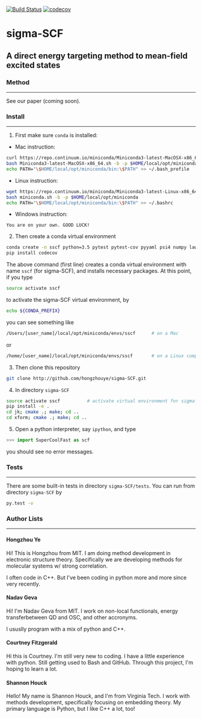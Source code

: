 [![Build Status](https://travis-ci.org/hongzhouye/sigma-SCF.svg?branch=master)](https://travis-ci.org/hongzhouye/sigma-SCF)
[![codecov](https://codecov.io/gh/hongzhouye/sigma-SCF/branch/master/graph/badge.svg)](https://codecov.io/gh/hongzhouye/sigma-SCF)


# sigma-SCF
A direct energy targeting method to mean-field excited states
---

### Method
----

See our paper (coming soon).

### Install
----

1. First make sure `conda` is installed:
  * Mac instruction:
  ```bash
  curl https://repo.continuum.io/miniconda/Miniconda3-latest-MacOSX-x86_64.sh -O
  bash Miniconda3-latest-MacOSX-x86_64.sh -b -p $HOME/local/opt/miniconda
  echo PATH="\$HOME/local/opt/miniconda/bin:\$PATH" >> ~/.bash_profile
  ```
  * Linux instruction:
  ```bash
  wget https://repo.continuum.io/miniconda/Miniconda3-latest-Linux-x86_64.sh -O miniconda.sh
  bash miniconda.sh -b -p $HOME/local/opt/miniconda
  echo PATH="\$HOME/local/opt/miniconda/bin:\$PATH" >> ~/.bashrc
  ```
  * Windows instruction:
  ```
  You are on your own. GOOD LUCK!
  ```
2. Then create a conda virtual environment
  ```bash
  conda create -n sscf python=3.5 pytest pytest-cov pyyaml psi4 numpy lawrap gnu cmake scipy numexpr mkl-include gcc-5-mp -c intel -c psi4/label/dev -c psi4
  pip install codecov
  ```
  The above command (first line) creates a conda virtual environment with name `sscf` (for sigma-SCF), and installs necessary packages. At this point, if you type 
  ```bash
  source activate sscf
  ``` 
to activate the sigma-SCF virtual environment, by 
  ```bash
  echo ${CONDA_PREFIX}
  ```
you can see something like
  ```bash
  /Users/[user_name]/local/opt/miniconda/envs/sscf      # on a Mac
  ```
or
  ```bash
  /home/[user_name]/local/opt/miniconda/envs/sscf       # on a Linux computer
  ```
  
3. Then clone this repository
  ```bash
  git clone http://github.com/hongzhouye/sigma-SCF.git
  ```

4. In directory `sigma-SCF`
  ```bash
  source activate sscf          # activate virtual environment for sigma-SCF
  pip install -e .
  cd jk; cmake .; make; cd ..
  cd xform; cmake .; make; cd ..
  ```

5. Open a python interpreter, say `ipython`, and type
  ```python
  >>> import SuperCoolFast as scf
  ```
you should see no error messages.

### Tests
----

There are some built-in tests in directory `sigma-SCF/tests`. You can run from directory `sigma-SCF` by
  ```bash
  py.test -v
  ```

### Author Lists
----

#### Hongzhou Ye
Hi! This is Hongzhou from MIT. I am doing method development in electronic structure theory. Specifically we are developing methods for molecular systems w/ strong correlation.

I often code in C++. But I've been coding in python more and more since very recently.

#### Nadav Geva
Hi! I'm Nadav Geva from MIT. I work on non-local functionals, energy transferbetween QD and OSC, and other accronyms.

I ususlly program with a mix of python and C++.

#### Courtney Fitzgerald
Hi this is Courtney. I'm still very new to coding. I have a little experience with python. Still getting used to Bash and GitHub. Through this project, I'm hoping to learn a lot.

#### Shannon Houck
Hello! My name is Shannon Houck, and I'm from Virginia Tech.
I work with methods development, specifically focusing on embedding theory.
My primary language is Python, but I like C++ a lot, too!
